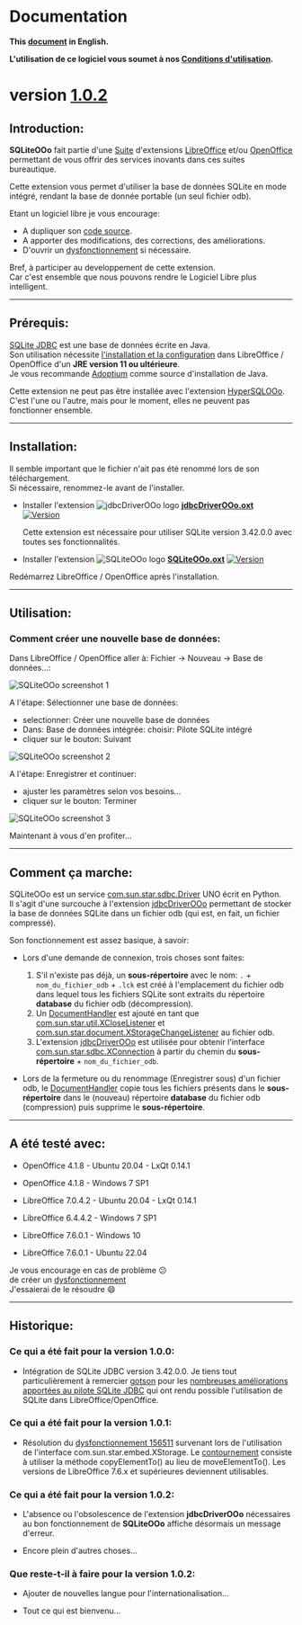 # Documentation

**This [document][1] in English.**

**L'utilisation de ce logiciel vous soumet à nos [Conditions d'utilisation][2].**

# version [1.0.2][3]

## Introduction:

**SQLiteOOo** fait partie d'une [Suite][4] d'extensions [LibreOffice][5] et/ou [OpenOffice][6] permettant de vous offrir des services inovants dans ces suites bureautique.  

Cette extension vous permet d'utiliser la base de données SQLite en mode intégré, rendant la base de donnée portable (un seul fichier odb).

Etant un logiciel libre je vous encourage:
- A dupliquer son [code source][7].
- A apporter des modifications, des corrections, des améliorations.
- D'ouvrir un [dysfonctionnement][8] si nécessaire.

Bref, à participer au developpement de cette extension.  
Car c'est ensemble que nous pouvons rendre le Logiciel Libre plus intelligent.

___

## Prérequis:

[SQLite JDBC][9] est une base de données écrite en Java.  
Son utilisation nécessite [l'installation et la configuration][10] dans LibreOffice / OpenOffice d'un **JRE version 11 ou ultérieure**.  
Je vous recommande [Adoptium][11] comme source d'installation de Java.

Cette extension ne peut pas être installée avec l'extension [HyperSQLOOo][12]. C'est l'une ou l'autre, mais pour le moment, elles ne peuvent pas fonctionner ensemble.

___

## Installation:

Il semble important que le fichier n'ait pas été renommé lors de son téléchargement.  
Si nécessaire, renommez-le avant de l'installer.

- Installer l'extension ![jdbcDriverOOo logo][13] **[jdbcDriverOOo.oxt][14]** [![Version][15]][14]

    Cette extension est nécessaire pour utiliser SQLite version 3.42.0.0 avec toutes ses fonctionnalités.

- Installer l'extension ![SQLiteOOo logo][16] **[SQLiteOOo.oxt][17]** [![Version][18]][17]

Redémarrez LibreOffice / OpenOffice après l'installation.

___

## Utilisation:

### Comment créer une nouvelle base de données:

Dans LibreOffice / OpenOffice aller à: Fichier -> Nouveau -> Base de données...:

![SQLiteOOo screenshot 1][19]

A l'étape: Sélectionner une base de données:
- selectionner: Créer une nouvelle base de données
- Dans: Base de données intégrée: choisir: Pilote SQLite intégré
- cliquer sur le bouton: Suivant

![SQLiteOOo screenshot 2][20]

A l'étape: Enregistrer et continuer:
- ajuster les paramètres selon vos besoins...
- cliquer sur le bouton: Terminer

![SQLiteOOo screenshot 3][21]

Maintenant à vous d'en profiter...

___

## Comment ça marche:

SQLiteOOo est un service [com.sun.star.sdbc.Driver][22] UNO écrit en Python.  
Il s'agit d'une surcouche à l'extension [jdbcDriverOOo][23] permettant de stocker la base de données SQLite dans un fichier odb (qui est, en fait, un fichier compressé).

Son fonctionnement est assez basique, à savoir:

- Lors d'une demande de connexion, trois choses sont faites:
    1. S'il n'existe pas déjà, un **sous-répertoire** avec le nom: `.` + `nom_du_fichier_odb` + `.lck` est créé à l'emplacement du fichier odb dans lequel tous les fichiers SQLite sont extraits du répertoire **database** du fichier odb (décompression).
    2. Un [DocumentHandler][24] est ajouté en tant que [com.sun.star.util.XCloseListener][25] et [com.sun.star.document.XStorageChangeListener][26] au fichier odb.
    3. L'extension [jdbcDriverOOo][23] est utilisée pour obtenir l'interface [com.sun.star.sdbc.XConnection][27] à partir du chemin du **sous-répertoire** + `nom_du_fichier_odb`.

- Lors de la fermeture ou du renommage (Enregistrer sous) d'un fichier odb, le [DocumentHandler][24] copie tous les fichiers présents dans le **sous-répertoire** dans le (nouveau) répertoire **database** du fichier odb (compression) puis supprime le **sous-répertoire**.

___

## A été testé avec:

* OpenOffice 4.1.8 - Ubuntu 20.04 - LxQt 0.14.1

* OpenOffice 4.1.8 - Windows 7 SP1

* LibreOffice 7.0.4.2 - Ubuntu 20.04 - LxQt 0.14.1

* LibreOffice 6.4.4.2 - Windows 7 SP1

* LibreOffice 7.6.0.1 - Windows 10

* LibreOffice 7.6.0.1 - Ubuntu 22.04

Je vous encourage en cas de problème :confused:  
de créer un [dysfonctionnement][8]  
J'essaierai de le résoudre :smile:

___

## Historique:

### Ce qui a été fait pour la version 1.0.0:

- Intégration de SQLite JDBC version 3.42.0.0. Je tiens tout particulièrement à remercier [gotson][28] pour les [nombreuses améliorations apportées au pilote SQLite JDBC][29] qui ont rendu possible l'utilisation de SQLite dans LibreOffice/OpenOffice.

### Ce qui a été fait pour la version 1.0.1:

- Résolution du [dysfonctionnement 156511][30] survenant lors de l'utilisation de l'interface com.sun.star.embed.XStorage. Le [contournement][31] consiste à utiliser la méthode copyElementTo() au lieu de moveElementTo(). Les versions de LibreOffice 7.6.x et supérieures deviennent utilisables.

### Ce qui a été fait pour la version 1.0.2:

- L'absence ou l'obsolescence de l'extension **jdbcDriverOOo** nécessaires au bon fonctionnement de **SQLiteOOo** affiche désormais un message d'erreur.

- Encore plein d'autres choses...

### Que reste-t-il à faire pour la version 1.0.2:

- Ajouter de nouvelles langue pour l'internationalisation...

- Tout ce qui est bienvenu...

[1]: <https://prrvchr.github.io/SQLiteOOo/>
[2]: <https://prrvchr.github.io/SQLiteOOo/source/SQLiteOOo/registration/TermsOfUse_fr>
[3]: <https://prrvchr.github.io/SQLiteOOo/README_fr#historique>
[4]: <https://prrvchr.github.io/README_fr>
[5]: <https://fr.libreoffice.org/download/telecharger-libreoffice/>
[6]: <https://www.openoffice.org/fr/Telecharger/>
[7]: <https://github.com/prrvchr/SQLiteOOo/>
[8]: <https://github.com/prrvchr/SQLiteOOo/issues/new>
[9]: <https://github.com/xerial/sqlite-jdbc>
[10]: <https://wiki.documentfoundation.org/Documentation/HowTo/Install_the_correct_JRE_-_LibreOffice_on_Windows_10/fr>
[11]: <https://adoptium.net/releases.html?variant=openjdk11>
[12]: <https://prrvchr.github.io/HyperSQLOOo/README_fr>
[13]: <https://prrvchr.github.io/jdbcDriverOOo/img/jdbcDriverOOo.svg#middle>
[14]: <https://github.com/prrvchr/jdbcDriverOOo/releases/latest/download/jdbcDriverOOo.oxt>
[15]: <https://img.shields.io/github/v/tag/prrvchr/jdbcDriverOOo?label=latest#right>
[16]: <img/SQLiteOOo.svg#middle>
[17]: <https://github.com/prrvchr/SQLiteOOo/releases/latest/download/SQLiteOOo.oxt>
[18]: <https://img.shields.io/github/downloads/prrvchr/SQLiteOOo/latest/total?label=v1.0.2#right>
[19]: <img/SQLiteOOo-1_fr.png>
[20]: <img/SQLiteOOo-2_fr.png>
[21]: <img/SQLiteOOo-3_fr.png>
[22]: <https://www.openoffice.org/api/docs/common/ref/com/sun/star/sdbc/Driver.html>
[23]: <https://prrvchr.github.io/jdbcDriverOOo/README_fr>
[24]: <https://github.com/prrvchr/SQLiteOOo/blob/main/uno/lib/uno/embedded/documenthandler.py>
[25]: <https://www.openoffice.org/api/docs/common/ref/com/sun/star/util/XCloseListener.html>
[26]: <http://www.openoffice.org/api/docs/common/ref/com/sun/star/document/XStorageChangeListener.html>
[27]: <https://www.openoffice.org/api/docs/common/ref/com/sun/star/sdbc/XConnection.html>
[28]: <https://github.com/gotson>
[29]: <https://github.com/xerial/sqlite-jdbc/issues/786>
[30]: <https://bugs.documentfoundation.org/show_bug.cgi?id=156511>
[31]: <https://github.com/prrvchr/uno/commit/a2fa9f5975a35e8447907e51b0f78ac1b1b76e17>
